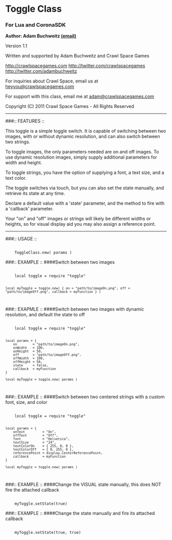 # Toggle Class
### For Lua and CoronaSDK

__Author: Adam Buchweitz [(email)](mailto:adam@adambuchweitz.com "Email me")__

Version 1.1

Written and supported by Adam Buchweitz and Crawl Space Games

http://crawlspacegames.com
http://twitter.com/crawlspacegames
http://twitter.com/adambuchweitz


For inquiries about Crawl Space, email us at
heyyou@crawlspacegames.com

For support with this class, email me at
adam@crawlspacegames.com


Copyright (C) 2011 Crawl Space Games - All Rights Reserved


---


###:: FEATURES ::

This toggle is a simple toggle switch. It is capable of switching
between two images, with or without dynamic resolution, and can also
switch between two strings.

To toggle images, the only parameters needed are on and off images.
To use dynamic resolution images, simply supply additional parameters
for width and height.

To toggle strings, you have the option of supplying a font, a text
size, and a text color.

The toggle switches via touch, but you can also set the state manually,
and retrieve its state at any time.

Declare a default value with a 'state' parameter, and the method to
fire with a 'callback' parameter.

Your "on" and "off" images or strings will likely be different widths or
heights, so for visual display aid you may also assign a reference point.

---


###:: USAGE ::

<code>
    ToggleClass.new( params )
</code>


###:: EXAMPLE ::
####Switch between two images

<code>
    local toggle = require "toggle"

    local myToggle = toggle.new( { on = "path/to/imageOn.png", off = "path/to/imageOff.png", callback = myFunction } )
</code>


###:: EXAPMLE ::
####Switch between two images with dynamic resolution, and default the state to off

<code>
    local toggle = require "toggle"

    local params = {
        on        = "path/to/imageOn.png",
        onWidth   = 100,
        onHeight  = 50,
        off       = "path/to/imageOff.png",
        offWidth  = 100,
        offHeight = 50,
        state     = false,
        callback  = myFunction
    }

    local myToggle = toggle.new( params )
</code>

###:: EXAMPLE ::
####Switch between two centered strings with a custom font, size, and color

<code>
    local toggle = require "toggle"

    local params = {
        onText         = "On",
        offText        = "Off",
        font           = "Helvetica",
        textSize       = "24",
        textColorOn    = { 255, 0, 0 },
        textColorOff   = { 0, 255, 0 },
        referencePoint = display.CenterReferencePoint,
        callback       = myFunction
    }

    local myToggle = toggle.new( params )
</code>

###:: EXAMPLE ::
####Change the VISUAL state manually, this does NOT fire the attached callback

<code>
	myToggle.setState(true)
</code>

###:: EXAMPLE ::
####Change the state manually and fire its attached callback

<code>
	myToggle.setState(true, true)
</code>

